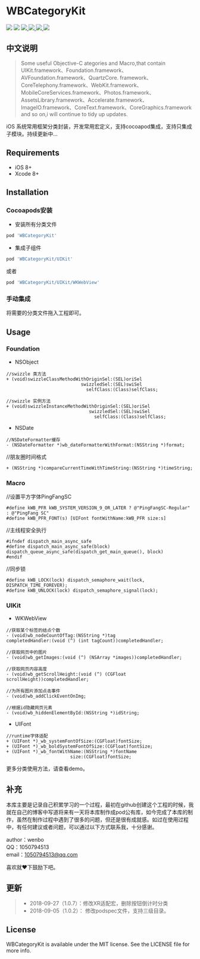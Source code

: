 # WBCategoryKit

<p align="left">
<a href="https://travis-ci.org/wenmobo/WBCategoryKit"><img src="https://travis-ci.org/wenmobo/WBCategoryKit.svg?style=flat?branch=master"></a>
<a href="https://travis-ci.org/wenmobo/WBCategoryKit"><img src="https://img.shields.io/badge/cocoapods-supported-4BC51D.svg?style=flatt"></a>
<a  href="https://cocoapods.org/pods/WBCategoryKit"><img src ="https://img.shields.io/cocoapods/v/WBCategoryKit.svg?style=flat"> </a>
<a  href="https://cocoapods.org/pods/WBCategoryKit"><img src ="https://img.shields.io/packagist/l/doctrine/orm.svg?style=flat"> </a>
<a  href="https://cocoapods.org/pods/WBCategoryKit"><img src ="https://img.shields.io/cocoapods/p/WBCategoryKit.svg?style=flat"> </a>
<a  href="https://cocoapods.org/pods/WBCategoryKit"><img src ="https://img.shields.io/badge/language-objctive--c-red.svg?style=flat"> </a>
</p>

## 中文说明
 > Some useful Objective-C ategories and Macro,that contain UIKit.framework、Foundation.framework、AVFoundation.framework、QuartzCore. framework、CoreTelephony.framework、WebKit.framework、MobileCoreServices.framework、Photos.framework、AssetsLibrary.framework、Accelerate.framework、ImageIO.framework、CoreText.framework、CoreGraphics.framework and so on,i will continue to tidy up updates.
 
 iOS 系统常用框架分类封装，开发常用宏定义，支持cocoapod集成，支持只集成子模块。持续更新中...

## Requirements

- iOS 8+
- Xcode 8+

## Installation

### Cocoapods安装
- 安装所有分类文件
```ruby
pod 'WBCategoryKit'
```
- 集成子组件
```ruby
pod 'WBCategoryKit/UIKit'
```
或者
```ruby
pod 'WBCategoryKit/UIKit/WKWebView'
```

### 手动集成

将需要的分类文件拖入工程即可。

## Usage

### Foundation

- NSObject     
```
//swizzle 类方法
+ (void)swizzleClassMethodWithOriginSel:(SEL)oriSel
                            swizzledSel:(SEL)swiSel
                              selfClass:(Class)selfClass;
```
 
```
//swizzle 实例方法 
+ (void)swizzleInstanceMethodWithOriginSel:(SEL)oriSel
                               swizzledSel:(SEL)swiSel
                                 selfClass:(Class)selfClass;
```                                                         
                                                         
- NSDate    
```
//NSDateFormatter缓存 
- (NSDateFormatter *)wb_dateFormatterWithFormat:(NSString *)format;
```

//朋友圈时间格式   
```
+ (NSString *)compareCurrentTimeWithTimeString:(NSString *)timeString;
```

### Macro

//设置平方字体PingFangSC  
```
#define kWB_PFR kWB_SYSTEM_VERSION_9_OR_LATER ? @"PingFangSC-Regular" : @"PingFang SC"
#define kWB_PFR_FONT(s) [UIFont fontWithName:kWB_PFR size:s]
```

//主线程安全执行   
```
#ifndef dispatch_main_async_safe
#define dispatch_main_async_safe(block) dispatch_queue_async_safe(dispatch_get_main_queue(), block)
#endif
```

//同步锁   
```
#define kWB_LOCK(lock) dispatch_semaphore_wait(lock, DISPATCH_TIME_FOREVER);
#define kWB_UNLOCK(lock) dispatch_semaphore_signal(lock);
```

### UIKit

- WKWebView    
```
//获取某个标签的结点个数
- (void)wb_nodeCountOfTag:(NSString *)tag
completedHandler:(void (^) (int tagCount))completedHandler;
```
 
```
//获取网页中的图片 
- (void)wb_getImages:(void (^) (NSArray *images))completedHandler;
```
  
```
//获取网页内容高度
- (void)wb_getScrollHeight:(void (^) (CGFloat scrollHeight))completedHandler;
```

```
//为所有图片添加点击事件
- (void)wb_addClickEventOnImg;
```
    
```
//根据id隐藏网页元素
- (void)wb_hiddenElementById:(NSString *)idString;
```

- UIFont       
```
//runtime字体适配
+ (UIFont *)_wb_systemFontOfSize:(CGFloat)fontSize;
+ (UIFont *)_wb_boldSystemFontOfSize:(CGFloat)fontSize;
+ (UIFont *)_wb_fontWithName:(NSString *)fontName
                        size:(CGFloat)fontSize;
```                                            
 
 更多分类使用方法，请查看demo。

## 补充
本库主要是记录自己积累学习的一个过程，最初在github创建这个工程的时候，我就在自己的博客中写道将来有一天将本库制作成pod公有库，如今完成了本库的制作，虽然在制作过程中遇到了很多的问题，但还是很有成就感。如过在使用过程中，有任何建议或者问题，可以通过以下方式联系我，十分感谢。

author：wenbo    
     QQ：1050794513  
  email：1050794513@qq.com   
  
  喜欢就❤️下鼓励下吧。
  
  ## 更新 
  > - 2018-09-27（1.0.7）：修改XR适配宏，删除按钮倒计时分类
  > - 2018-09-05（1.0.2）： 修改podspec文件，支持三级目录。

## License

WBCategoryKit is available under the MIT license. See the LICENSE file for more info.
